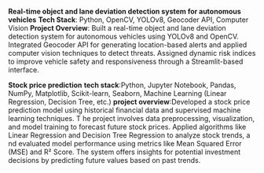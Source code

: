 **Real-time object and lane deviation detection system for autonomous vehicles**
**Tech Stack**: Python, OpenCV, YOLOv8, Geocoder API, Computer Vision
**Project Overview**: Built a real-time object and lane deviation detection system 
for autonomous vehicles using YOLOv8 and OpenCV. Integrated Geocoder API for generating location-based alerts and applied computer vision techniques to detect threats. 
Assigned dynamic risk indices to improve vehicle safety and responsiveness through a Streamlit-based interface.


**Stock price prediction**
**tech stack**:Python, Jupyter Notebook, Pandas, NumPy, Matplotlib, Scikit-learn, Seaborn, Machine Learning (Linear Regression, Decision Tree, etc.)
**project overview**:Developed a stock price prediction model using historical financial data and supervised machine learning techniques. T
he project involves data preprocessing, visualization, and model training to forecast future stock prices. Applied algorithms like Linear Regression and Decision Tree Regression to analyze stock trends, a
nd evaluated model performance using metrics like Mean Squared Error (MSE) and R² Score. The system offers insights for potential investment decisions by predicting future values based on past trends.

